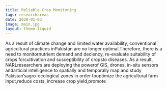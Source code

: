 ```yaml
---
title: Reliable Crop Monitoring
tags: researchareas
date: 2020-01-03
image: main.jpg
layout: theme.liquid
---
```


As a result of climate change and limited water availability, conventional agricultural practices inPakistan are no longer optimal.Therefore, there is a need to monitornutrient demand and deciency, re-evaluate suitability of crops forcultivation and susceptibility of cropsto diseases. As a result, NARLresearchers are deploying the powerof GIS, drones, in-situ sensors andarticial intelligence to spatially and temporally map and study Pakistan’sagro-ecological zones in order tooptimize the agricultural farm input,reduce costs, increase crop yield,promote